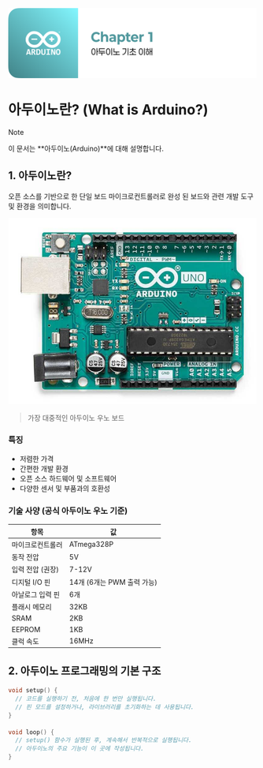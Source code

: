 <img src="./header.png" />

# 아두이노란? (What is Arduino?)

> [!NOTE]
> 이 문서는 **아두이노(Arduino)**에 대해 설명합니다.

## 1. 아두이노란?

오픈 소스를 기반으로 한 단일 보드 마이크로컨트롤러로 완성 된 보드와 관련 개발 도구 및 환경을 의미합니다.

<img src="./src/arduino_uno.jpg" />

> 가장 대중적인 아두이노 우노 보드

### 특징

- 저렴한 가격
- 간편한 개발 환경
- 오픈 소스 하드웨어 및 소프트웨어
- 다양한 센서 및 부품과의 호환성

### 기술 사양 (공식 아두이노 우노 기준)

| 항목             | 값                         |
| ---------------- | -------------------------- |
| 마이크로컨트롤러 | ATmega328P                 |
| 동작 전압        | 5V                         |
| 입력 전압 (권장) | 7-12V                      |
| 디지털 I/O 핀    | 14개 (6개는 PWM 출력 가능) |
| 아날로그 입력 핀 | 6개                        |
| 플래시 메모리    | 32KB                       |
| SRAM             | 2KB                        |
| EEPROM           | 1KB                        |
| 클럭 속도        | 16MHz                      |

## 2. 아두이노 프로그래밍의 기본 구조

```cpp
void setup() {
  // 코드를 실행하기 전, 처음에 한 번만 실행됩니다.
  // 핀 모드를 설정하거나, 라이브러리를 초기화하는 데 사용됩니다.
}

void loop() {
  // setup() 함수가 실행된 후, 계속해서 반복적으로 실행됩니다.
  // 아두이노의 주요 기능이 이 곳에 작성됩니다.
}
```
